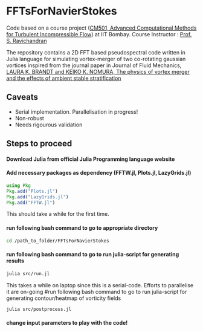 # FFTsForNavierStokes
Code based on a course project ([CM501, Advanced Computational Methods 
for 
Turbulent Incompressible Flow](https://sites.google.com/view/iitb-sravichandran/teaching/cm501)) at IIT Bombay. Course Instructor : [Prof. S. Ravichandran](https://www.climate.iitb.ac.in/en/employee-profile/prof-s-ravichandran)

The repository contains a 2D FFT based pseudospectral code written in Julia language for simulating vortex-merger of two co-rotating gaussian vortices inspired from the journal paper in 
Journal of Fluid Mechanics, [LAURA K. BRANDT and KEIKO K. NOMURA, The physics of vortex merger and the effects of ambient stable stratification](https://www.cambridge.org/core/journals/journal-of-fluid-mechanics/article/physics-of-vortex-merger-and-the-effects-of-ambient-stable-stratification/E4355A389F2F13798B7290A5B50C2A15)
## Caveats
- Serial implementation. Parallelisation in progress!
- Non-robust
- Needs rigourous validation

## Steps to proceed
#### Download Julia from official Julia Programming language website

#### Add necessary packages as dependency (FFTW.jl, Plots.jl, LazyGrids.jl)
```julia
using Pkg
Pkg.add("Plots.jl")
Pkg.add("LazyGrids.jl")
Pkg.add("FFTW.jl")
```
This should take a while for the first time.

#### run following bash command to go to appropriate directory
```bash
cd /path_to_folder/FFTsForNavierStokes
```
#### run following bash command to go to run julia-script for generating results
```bash
julia src/run.jl
```
This takes a while on laptop since this is a serial-code. Efforts to parallelise it are on-going
#run following bash command to go to run julia-script for generating contour/heatmap of vorticity fields
```bash
julia src/postprocess.jl
```


#### change input parameters to play with the code!
